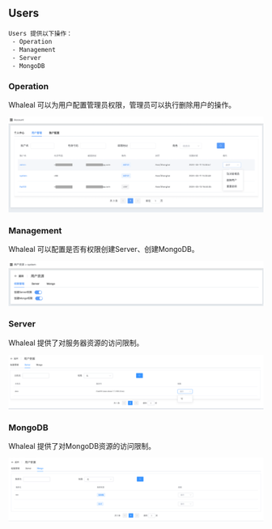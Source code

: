 ## Users

```
Users 提供以下操作：
 - Operation
 - Management
 - Server
 - MongoDB
```



### Operation

Whaleal 可以为用户配置管理员权限，管理员可以执行删除用户的操作。

![1](../../../../images/whalealPlatformImages/AccountUsers1.png)



### Management

Whaleal 可以配置是否有权限创建Server、创建MongoDB。

![image-20220726111853859](../../../../images/whalealPlatformImages/AccountUsers2.png)



### Server

Whaleal 提供了对服务器资源的访问限制。

![image-20220726112029484](../../../../images/whalealPlatformImages/AccountUsers3.png)



### MongoDB

Whaleal 提供了对MongoDB资源的访问限制。

![image-20220726112220457](../../../../images/whalealPlatformImages/AccountUsers4.png)